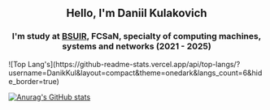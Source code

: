 <div align="center">
    <h2> Hello, I'm Daniil Kulakovich </h2>
    <h3> I'm study at <a href="https://www.bsuir.by">BSUIR</a>, FCSaN, specialty of computing machines, systems and networks (2021 - 2025) </h3>
</div>
![Top Lang's](https://github-readme-stats.vercel.app/api/top-langs/?username=DanikKul&layout=compact&theme=onedark&langs_count=6&hide_border=true)

[![Anurag's GitHub stats](https://github-readme-stats.vercel.app/api?username=DanikKul&theme=onedark&include_all_commits=true&count_private=true&show_icons=true&hide_title=true&hide_rank=true&hide_border=true)](https://github.com/anuraghazra/github-readme-stats)
